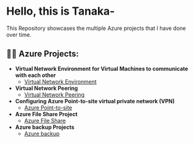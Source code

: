 # Hello, this is Tanaka-
This Repository showcases the multiple Azure projects that I have done over time.

<h2>👨‍💻 Azure Projects:</h2>

- <b>Virtual Network Environment for Virtual Machines to communicate with each other</b>
  - [Virtual Network Environment](https://github.com/Tanakagi/Virtual-Network-Environment-for-Virtual-Machines-to-communicate-with-each-other)
- <b>Virtual Network Peering</b>
  - [Virtual Network Peering](https://github.com/Tanakagi/Virtual-Network-Peering)
- <b>Configuring Azure Point-to-site virtual private network (VPN)</b>
  - [Azure Point-to-site](https://github.com/Tanakagi/Configuring-Azure-Point-to-site-virtual-private-network-VPN-)
- <b> Azure File Share Project</b>
  - [Azure File Share](https://github.com/Tanakagi/Azure-File-Share-Project)
- <b>Azure backup Projects</b>
  - [Azure backup](https://github.com/Tanakagi/Azure-back-up-project)
  

